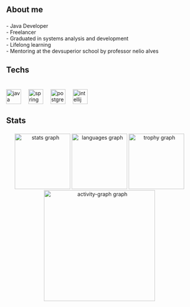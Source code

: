 <h2 align="left">About me</h2>

###

<p align="left">- Java Developer<br>- Freelancer<br>- Graduated in systems analysis and development<br>- Lifelong learning<br>- Mentoring at the devsuperior school by professor nelio alves</p>

###

<h2 align="left">Techs</h2>

###

<br clear="both">

<div align="left">
  <img src="https://cdn.jsdelivr.net/gh/devicons/devicon/icons/java/java-original-wordmark.svg" height="40" alt="java logo"  />
  <img width="12" />
  <img src="https://cdn.jsdelivr.net/gh/devicons/devicon/icons/spring/spring-original-wordmark.svg" height="40" alt="spring logo"  />
  <img width="12" />
  <img src="https://cdn.jsdelivr.net/gh/devicons/devicon/icons/postgresql/postgresql-plain-wordmark.svg" height="40" alt="postgresql logo"  />
  <img width="12" />
  <img src="https://cdn.jsdelivr.net/gh/devicons/devicon/icons/intellij/intellij-original.svg" height="40" alt="intellij logo"  />
</div>

###

<h2 align="left">Stats</h2>

###

<div align="center">
  <img src="https://github-readme-stats.vercel.app/api?username=wwddnn&hide_title=false&hide_rank=false&show_icons=true&include_all_commits=true&count_private=true&disable_animations=false&theme=dracula&locale=en&hide_border=false&order=1" height="150" alt="stats graph"  />
  <img src="https://github-readme-stats.vercel.app/api/top-langs?username=wwddnn&locale=en&hide_title=false&layout=compact&card_width=320&langs_count=3&theme=dracula&hide_border=false&order=2" height="150" alt="languages graph"  />
  <img src="https://github-profile-trophy.vercel.app?username=wwddnn&theme=dracula&column=-1&row=1&margin-w=8&margin-h=8&no-bg=false&no-frame=false&order=4" height="150" alt="trophy graph"  />
  <img src="https://github-readme-activity-graph.vercel.app/graph?username=wwddnn&radius=16&theme=react&area=true&order=5" height="300" alt="activity-graph graph"  />
</div>

###
